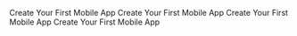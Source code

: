 Create Your First Mobile App
Create Your First Mobile App
Create Your First Mobile App
Create Your First Mobile App


